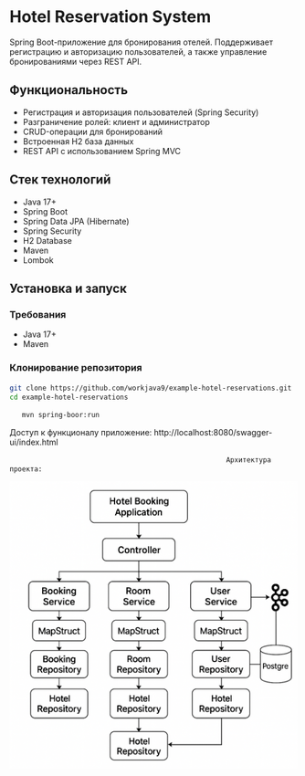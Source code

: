 # Hotel Reservation System

Spring Boot-приложение для бронирования отелей. Поддерживает регистрацию и авторизацию пользователей, а также управление бронированиями через REST API.

## Функциональность

- Регистрация и авторизация пользователей (Spring Security)
- Разграничение ролей: клиент и администратор
- CRUD-операции для бронирований
- Встроенная H2 база данных
- REST API с использованием Spring MVC

## Стек технологий

- Java 17+
- Spring Boot
- Spring Data JPA (Hibernate)
- Spring Security
- H2 Database
- Maven
- Lombok

## Установка и запуск

### Требования

- Java 17+
- Maven

### Клонирование репозитория

```bash
git clone https://github.com/workjava9/example-hotel-reservations.git
cd example-hotel-reservations 
```


```bash
   mvn spring-boor:run
   ```

Доступ к функционалу приложение:
http://localhost:8080/swagger-ui/index.html

                                                         Архитектура проекта:

![img.png](img.png)
